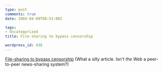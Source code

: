 ```yaml
---
type: post
comments: true
date: 2004-04-09T08:53:00Z

tags:
- Uncategorized
title: File-sharing to bypass censorship

wordpress_id: 438
---
```


[File-sharing to bypass censorship](http://news.bbc.co.uk/1/hi/technology/3611227.stm) (What a silly article. Isn't _the Web_ a peer-to-peer news-sharing system?) 
